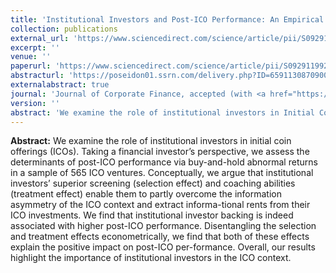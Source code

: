 ```yaml
---
title: 'Institutional Investors and Post-ICO Performance: An Empirical Analysis of Investor Returns in Initial Coin Offerings (ICOs)'
collection: publications
external_url: 'https://www.sciencedirect.com/science/article/pii/S0929119920301231#bb0380'
excerpt: ''
venue: ''
paperurl: 'https://www.sciencedirect.com/science/article/pii/S0929119920301231#bb0380'
abstracturl: 'https://poseidon01.ssrn.com/delivery.php?ID=659113087090030100005102104070075095007085007037003090100005015104097065091127069102026056048010010036110095097024091086119000104006091005020068013086028125075065004004007050007011104023066114102027119004088072029009070124006126024126074012091007026081&EXT=pdf'
externalabstract: true
journal: 'Journal of Corporate Finance, accepted (with <a href="https://scholar.google.de/citations?user=7jgtz_MAAAAJ&amp;hl=en">Christian Fisch</a>)'
version: ''
abstract: 'We examine the role of institutional investors in Initial Coin Offerings (ICOs). Taking a financial investor’s perspective, we assess the determinants of post-ICO performance via buy-and-hold abnormal returns in a sample of 565 ICO ventures. Conceptually, we argue that institutional investors’ superior screening (selection effect) and coaching abilities (treatment effect) enable them to partly overcome the information asymmetry of the ICO context and extract informational rents from their ICO investments. We find that institutional investor backing is indeed associated with higher post-ICO performance. Disentangling the selection and treatment effects econometrically, we find that both of these effects explain the positive impact on post-ICO per-formance. Overall, our results highlight the importance of institutional investors in the ICO context.'
---
```


<strong>Abstract:</strong> We examine the role of institutional investors in initial coin offerings (ICOs). Taking a financial investor’s perspective, we assess the determinants of post-ICO performance via buy-and-hold abnormal returns in a sample of 565 ICO ventures. Conceptually, we argue that institutional investors’ superior screening (selection effect) and coaching abilities (treatment effect) enable them to partly overcome the information asymmetry of the ICO context and extract informa-tional rents from their ICO investments. We find that institutional investor backing is indeed associated with higher post-ICO performance. Disentangling the selection and treatment effects econometrically, we find that both of these effects explain the positive impact on post-ICO per-formance. Overall, our results highlight the importance of institutional investors in the ICO context.
